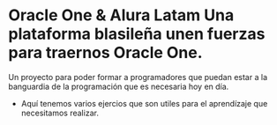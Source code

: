 # Oracle One  & Alura Latam Una plataforma blasileña unen fuerzas para traernos Oracle One.

 Un proyecto para poder formar a programadores que puedan estar a la banguardia de la programación que es necesaria hoy en día.

* Aquí tenemos varios ejercios que son utiles para el aprendízaje que necesitamos realizar.
